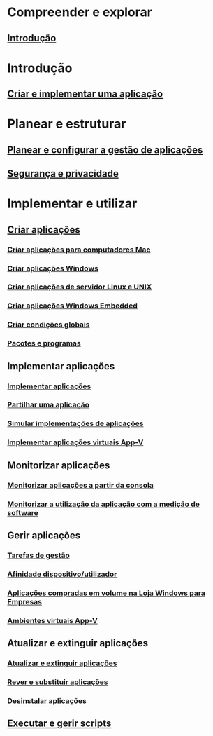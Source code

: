 # Compreender e explorar
## [Introdução](understand/introduction-to-application-management.md)

# Introdução
## [Criar e implementar uma aplicação](get-started/create-and-deploy-an-application.md)

# Planear e estruturar
## [Planear e configurar a gestão de aplicações](plan-design/plan-for-and-configure-application-management.md)
## [Segurança e privacidade](plan-design/security-and-privacy-for-application-management.md)

# Implementar e utilizar

## [Criar aplicações](deploy-use/create-applications.md)
### [Criar aplicações para computadores Mac](get-started/creating-mac-computer-applications.md)
### [Criar aplicações Windows](get-started/creating-windows-applications.md)
### [Criar aplicações de servidor Linux e UNIX](get-started/creating-linux-and-unix-server-applications.md)
### [Criar aplicações Windows Embedded](get-started/creating-windows-embedded-applications.md)
### [Criar condições globais](deploy-use/create-global-conditions.md)
### [Pacotes e programas](deploy-use/packages-and-programs.md)

## Implementar aplicações
### [Implementar aplicações](deploy-use/deploy-applications.md)
### [Partilhar uma aplicação](deploy-use/share-applications.md)
### [Simular implementações de aplicações](deploy-use/simulate-application-deployments.md)
### [Implementar aplicações virtuais App-V](get-started/deploying-app-v-virtual-applications.md)

## Monitorizar aplicações
### [Monitorizar aplicações a partir da consola](deploy-use/monitor-applications-from-the-console.md)
### [Monitorizar a utilização da aplicação com a medição de software](deploy-use/monitor-app-usage-with-software-metering.md)

## Gerir aplicações
### [Tarefas de gestão](deploy-use/management-tasks-applications.md)
### [Afinidade dispositivo/utilizador](deploy-use/link-users-and-devices-with-user-device-affinity.md)
### [Aplicações compradas em volume na Loja Windows para Empresas](deploy-use/manage-apps-from-the-windows-store-for-business.md)
### [Ambientes virtuais App-V](deploy-use/create-app-v-virtual-environments.md)

## Atualizar e extinguir aplicações
### [Atualizar e extinguir aplicações](deploy-use/update-and-retire-applications.md)
### [Rever e substituir aplicações](deploy-use/revise-and-supersede-applications.md)
### [Desinstalar aplicações](deploy-use/uninstall-applications.md)

## [Executar e gerir scripts](deploy-use/create-deploy-scripts.md)
